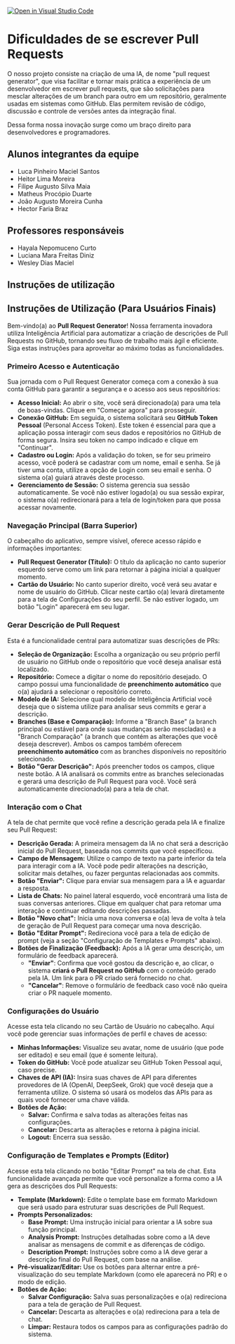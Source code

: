[![Open in Visual Studio Code](https://classroom.github.com/assets/open-in-vscode-2e0aaae1b6195c2367325f4f02e2d04e9abb55f0b24a779b69b11b9e10269abc.svg)](https://classroom.github.com/online_ide?assignment_repo_id=19042323&assignment_repo_type=AssignmentRepo)
# Dificuldades de se escrever Pull Requests

 O nosso projeto consiste na criação de uma IA, de nome "pull request generator", que visa facilitar e tornar mais prática a experiência de um desenvolvedor em escrever pull requests, que são solicitações para mesclar alterações de um branch para outro em um repositório, geralmente usadas em sistemas como GitHub. Elas permitem revisão de código, discussão e controle de versões antes da integração final.

 Dessa forma nossa inovação surge como um braço direito para desenvolvedores e programadores.


## Alunos integrantes da equipe

* Luca Pinheiro Maciel Santos
* Heitor Lima Moreira
* Filipe Augusto Silva Maia
* Matheus Procópio Duarte
* João Augusto Moreira Cunha
* Hector Faria Braz

## Professores responsáveis
* Hayala Nepomuceno Curto
* Luciana Mara Freitas Diniz
* Wesley Dias Maciel


## Instruções de utilização 

## Instruções de Utilização (Para Usuários Finais)

Bem-vindo(a) ao **Pull Request Generator**! Nossa ferramenta inovadora utiliza Inteligência Artificial para automatizar a criação de descrições de Pull Requests no GitHub, tornando seu fluxo de trabalho mais ágil e eficiente. Siga estas instruções para aproveitar ao máximo todas as funcionalidades.

### Primeiro Acesso e Autenticação

Sua jornada com o Pull Request Generator começa com a conexão à sua conta GitHub para garantir a segurança e o acesso aos seus repositórios:

* **Acesso Inicial:** Ao abrir o site, você será direcionado(a) para uma tela de boas-vindas. Clique em "Começar agora" para prosseguir.
* **Conexão GitHub:** Em seguida, o sistema solicitará seu **GitHub Token Pessoal** (Personal Access Token). Este token é essencial para que a aplicação possa interagir com seus dados e repositórios no GitHub de forma segura. Insira seu token no campo indicado e clique em "Continuar".
* **Cadastro ou Login:** Após a validação do token, se for seu primeiro acesso, você poderá se cadastrar com um nome, email e senha. Se já tiver uma conta, utilize a opção de Login com seu email e senha. O sistema o(a) guiará através deste processo.
* **Gerenciamento de Sessão:** O sistema gerencia sua sessão automaticamente. Se você não estiver logado(a) ou sua sessão expirar, o sistema o(a) redirecionará para a tela de login/token para que possa acessar novamente.

### Navegação Principal (Barra Superior)

O cabeçalho do aplicativo, sempre visível, oferece acesso rápido e informações importantes:

* **Pull Request Generator (Título):** O título da aplicação no canto superior esquerdo serve como um link para retornar à página inicial a qualquer momento.
* **Cartão do Usuário:** No canto superior direito, você verá seu avatar e nome de usuário do GitHub. Clicar neste cartão o(a) levará diretamente para a tela de Configurações do seu perfil. Se não estiver logado, um botão "Login" aparecerá em seu lugar.

### Gerar Descrição de Pull Request

Esta é a funcionalidade central para automatizar suas descrições de PRs:

* **Seleção de Organização:** Escolha a organização ou seu próprio perfil de usuário no GitHub onde o repositório que você deseja analisar está localizado.
* **Repositório:** Comece a digitar o nome do repositório desejado. O campo possui uma funcionalidade de **preenchimento automático** que o(a) ajudará a selecionar o repositório correto.
* **Modelo de IA:** Selecione qual modelo de Inteligência Artificial você deseja que o sistema utilize para analisar seus commits e gerar a descrição.
* **Branches (Base e Comparação):** Informe a "Branch Base" (a branch principal ou estável para onde suas mudanças serão mescladas) e a "Branch Comparação" (a branch que contém as alterações que você deseja descrever). Ambos os campos também oferecem **preenchimento automático** com as branches disponíveis no repositório selecionado.
* **Botão "Gerar Descrição":** Após preencher todos os campos, clique neste botão. A IA analisará os commits entre as branches selecionadas e gerará uma descrição de Pull Request para você. Você será automaticamente direcionado(a) para a tela de chat.

### Interação com o Chat

A tela de chat permite que você refine a descrição gerada pela IA e finalize seu Pull Request:

* **Descrição Gerada:** A primeira mensagem da IA no chat será a descrição inicial do Pull Request, baseada nos commits que você especificou.
* **Campo de Mensagem:** Utilize o campo de texto na parte inferior da tela para interagir com a IA. Você pode pedir alterações na descrição, solicitar mais detalhes, ou fazer perguntas relacionadas aos commits.
* **Botão "Enviar":** Clique para enviar sua mensagem para a IA e aguardar a resposta.
* **Lista de Chats:** No painel lateral esquerdo, você encontrará uma lista de suas conversas anteriores. Clique em qualquer chat para retomar uma interação e continuar editando descrições passadas.
* **Botão "Novo chat":** Inicia uma nova conversa e o(a) leva de volta à tela de geração de Pull Request para começar uma nova descrição.
* **Botão "Editar Prompt":** Redireciona você para a tela de edição de prompt (veja a seção "Configuração de Templates e Prompts" abaixo).
* **Botões de Finalização (Feedback):** Após a IA gerar uma descrição, um formulário de feedback aparecerá.
    * **"Enviar"**: Confirma que você gostou da descrição e, ao clicar, o sistema **criará o Pull Request no GitHub** com o conteúdo gerado pela IA. Um link para o PR criado será fornecido no chat.
    * **"Cancelar"**: Remove o formulário de feedback caso você não queira criar o PR naquele momento.

### Configurações do Usuário

Acesse esta tela clicando no seu Cartão de Usuário no cabeçalho. Aqui você pode gerenciar suas informações de perfil e chaves de acesso:

* **Minhas Informações:** Visualize seu avatar, nome de usuário (que pode ser editado) e seu email (que é somente leitura).
* **Token do GitHub:** Você pode atualizar seu GitHub Token Pessoal aqui, caso precise.
* **Chaves de API (IA):** Insira suas chaves de API para diferentes provedores de IA (OpenAI, DeepSeek, Grok) que você deseja que a ferramenta utilize. O sistema só usará os modelos das APIs para as quais você fornecer uma chave válida.
* **Botões de Ação:**
    * **Salvar:** Confirma e salva todas as alterações feitas nas configurações.
    * **Cancelar:** Descarta as alterações e retorna à página inicial.
    * **Logout:** Encerra sua sessão.

### Configuração de Templates e Prompts (Editor)

Acesse esta tela clicando no botão "Editar Prompt" na tela de chat. Esta funcionalidade avançada permite que você personalize a forma como a IA gera as descrições dos Pull Requests:

* **Template (Markdown):** Edite o template base em formato Markdown que será usado para estruturar suas descrições de Pull Request.
* **Prompts Personalizados:**
    * **Base Prompt:** Uma instrução inicial para orientar a IA sobre sua função principal.
    * **Analysis Prompt:** Instruções detalhadas sobre como a IA deve analisar as mensagens de commit e as diferenças de código.
    * **Description Prompt:** Instruções sobre como a IA deve gerar a descrição final do Pull Request, com base na análise.
* **Pré-visualizar/Editar:** Use os botões para alternar entre a pré-visualização do seu template Markdown (como ele aparecerá no PR) e o modo de edição.
* **Botões de Ação:**
    * **Salvar Configuração:** Salva suas personalizações e o(a) redireciona para a tela de geração de Pull Request.
    * **Cancelar:** Descarta as alterações e o(a) redireciona para a tela de chat.
    * **Limpar:** Restaura todos os campos para as configurações padrão do sistema.
